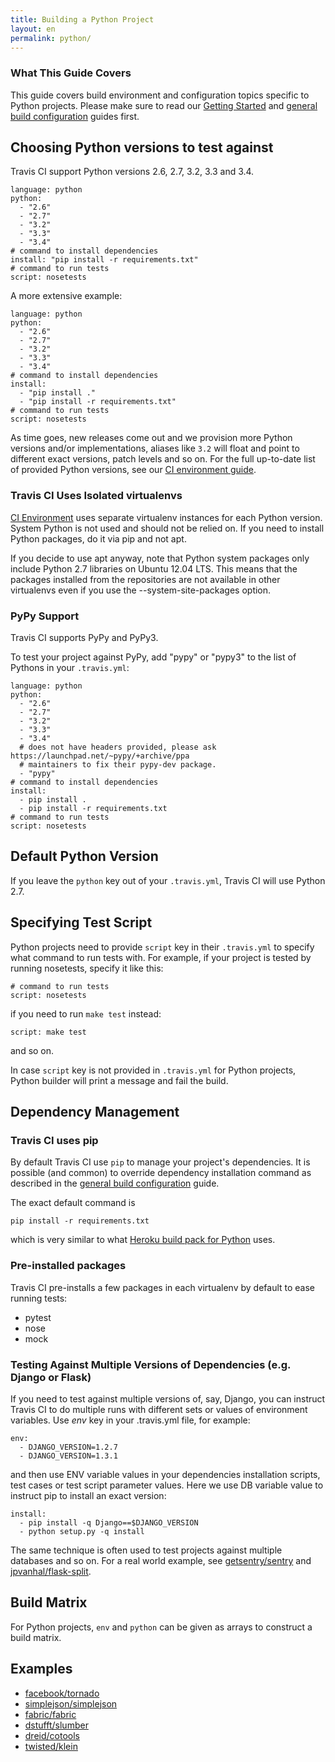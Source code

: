 ```yaml
---
title: Building a Python Project
layout: en
permalink: python/
---
```


### What This Guide Covers

This guide covers build environment and configuration topics specific to Python projects. Please make sure to read our [Getting Started](/user/getting-started/) and [general build configuration](/user/build-configuration/) guides first.

## Choosing Python versions to test against

Travis CI support Python versions 2.6, 2.7, 3.2, 3.3 and 3.4.

    language: python
    python:
      - "2.6"
      - "2.7"
      - "3.2"
      - "3.3"
      - "3.4"
    # command to install dependencies
    install: "pip install -r requirements.txt"
    # command to run tests
    script: nosetests

A more extensive example:

    language: python
    python:
      - "2.6"
      - "2.7"
      - "3.2"
      - "3.3"
      - "3.4"
    # command to install dependencies
    install:
      - "pip install ."
      - "pip install -r requirements.txt"
    # command to run tests
    script: nosetests

As time goes, new releases come out and we provision more Python versions and/or implementations, aliases like `3.2` will float and point to different exact versions, patch levels and so on.
For the full up-to-date list of provided Python versions, see our [CI environment guide](/user/ci-environment/).

### Travis CI Uses Isolated virtualenvs

[CI Environment](/user/ci-environment/) uses separate virtualenv instances for each Python version. System Python is not used and should not be relied on. If you need to install Python packages, do it via pip and not apt.

If you decide to use apt anyway, note that Python system packages only include Python 2.7 libraries on Ubuntu 12.04 LTS. This means that the packages installed from the repositories are not available in other virtualenvs even if you use the --system-site-packages option.

### PyPy Support

Travis CI supports PyPy and PyPy3.

To test your project against PyPy, add "pypy" or "pypy3" to the list of Pythons in your `.travis.yml`:

    language: python
    python:
      - "2.6"
      - "2.7"
      - "3.2"
      - "3.3"
      - "3.4"
      # does not have headers provided, please ask https://launchpad.net/~pypy/+archive/ppa
      # maintainers to fix their pypy-dev package.
      - "pypy"
    # command to install dependencies
    install:
      - pip install .
      - pip install -r requirements.txt
    # command to run tests
    script: nosetests


## Default Python Version

If you leave the `python` key out of your `.travis.yml`, Travis CI will use Python 2.7.

## Specifying Test Script

Python projects need to provide `script` key in their `.travis.yml` to specify what command to run tests with. For example, if your project is tested by running nosetests, specify it like this:

    # command to run tests
    script: nosetests

if you need to run `make test` instead:

    script: make test

and so on.

In case `script` key is not provided in `.travis.yml` for Python projects, Python builder will print a message and fail the build.

## Dependency Management

### Travis CI uses pip

By default Travis CI use `pip` to manage your project's dependencies. It is possible (and common) to override dependency installation command as described in the [general build configuration](/user/build-configuration/) guide.

The exact default command is

    pip install -r requirements.txt

which is very similar to what [Heroku build pack for Python](https://github.com/heroku/heroku-buildpack-python/) uses.

### Pre-installed packages

Travis CI pre-installs a few packages in each virtualenv by default to
ease running tests:

- pytest
- nose
- mock

### Testing Against Multiple Versions of Dependencies (e.g. Django or Flask)

If you need to test against multiple versions of, say, Django, you can instruct Travis CI to do multiple runs with different sets or values of environment variables. Use *env* key in your .travis.yml file, for example:

    env:
      - DJANGO_VERSION=1.2.7
      - DJANGO_VERSION=1.3.1

and then use ENV variable values in your dependencies installation scripts, test cases or test script parameter values. Here we use DB variable value to instruct pip to install an exact version:

    install:
      - pip install -q Django==$DJANGO_VERSION
      - python setup.py -q install

The same technique is often used to test projects against multiple databases and so on. For a real world example, see [getsentry/sentry](https://github.com/getsentry/sentry/blob/master/.travis.yml) and [jpvanhal/flask-split](https://github.com/jpvanhal/flask-split/blob/master/.travis.yml).

## Build Matrix

For Python projects, `env` and `python` can be given as arrays
to construct a build matrix.

## Examples

* [facebook/tornado](https://github.com/facebook/tornado/blob/master/.travis.yml)
* [simplejson/simplejson](https://github.com/simplejson/simplejson/blob/master/.travis.yml)
* [fabric/fabric](http://github.com/fabric/fabric/blob/master/.travis.yml)
* [dstufft/slumber](https://github.com/dstufft/slumber/blob/master/.travis.yml)
* [dreid/cotools](https://github.com/dreid/cotools/blob/master/.travis.yml)
* [twisted/klein](https://github.com/twisted/klein/blob/master/.travis.yml)
